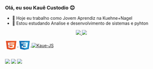 ### Olá, eu sou Kauê Custodio 😊
- 🔭 Hoje eu trabalho como Jovem Aprendiz na Kuehne+Nagel
- 🌱 Estou estudando Analise e desenvolvimento de sistemas e pyhton
<div align="center">
  <a href="https://github.com/Kauecsilva">
  <img height="180em" src="https://github-readme-stats.vercel.app/api?username=Kauecsilva&show_icons=true&theme=dracula&include_all_commits=true&count_private=true"/>
  <img height="180em" src="https://github-readme-stats.vercel.app/api/top-langs/?username=Kauecsilva&layout=compact&langs_count=7&theme=dracula"/>
</div>

<div style="display: inline_block"><br>
  <img align="center" alt="Kaue-HTML" height="30" width="40" src="https://raw.githubusercontent.com/devicons/devicon/master/icons/html5/html5-original.svg">
  <img align="center" alt="Kaue-CSS" height="30" width="40" src="https://raw.githubusercontent.com/devicons/devicon/master/icons/css3/css3-original.svg">
   <img align="center" alt="Kaue-JS" height="30" width="40" src="https://cdn.jsdelivr.net/gh/devicons/devicon/icons/javascript/javascript-original.svg"
 <!-- <img align="center" alt="Kaue-Python" height="30" width="40" src="https://raw.githubusercontent.com/devicons/devicon/master/icons/python/python-original.svg" -->
</div>
 
 ##
 
<div> 
  <a href="https://instagram.com/Kauecsilva" target="_blank"><img src="https://img.shields.io/badge/-Instagram-%23E4405F?style=for-the-badge&logo=instagram&logoColor=white" target="_blank"></a> 
  <a href = "mailto:kaue.kcsilva@gmail.com"><img src="https://img.shields.io/badge/-Gmail-%23333?style=for-the-badge&logo=gmail&logoColor=white" target="_blank"></a>
  <a href="https://www.linkedin.com/in/kauecsilva" target="_blank"><img src="https://img.shields.io/badge/-LinkedIn-%230077B5?style=for-the-badge&logo=linkedin&logoColor=white" target="_blank"></a> 
</div>
